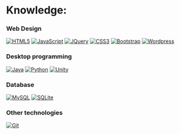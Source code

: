 # Knowledge:

### Web Design
[![HTML5](https://img.shields.io/badge/-HTML5-E34F26?style=flat-square&logo=html5&logoColor=white&link=https://github.com/xcalexxc/)](https://github.com/xcalexxc/)
[![JavaScript](https://img.shields.io/badge/-JavaScript-222222?style=flat-square&logo=javascript&link=https://github.com/xcalexxc/)](https://github.com/xcalexxc/)
[![JQuery](https://img.shields.io/badge/-JQuery-114499?style=flat-square&logo=jquery&link=https://github.com/xcalexxc/)](https://github.com/xcalexxc/)
[![CSS3](https://img.shields.io/badge/-CSS3-1572B6?style=flat-square&logo=css3&link=https://github.com/xcalexxc/)](https://github.com/xcalexxc/)
[![Bootstrap](https://img.shields.io/badge/-Bootstrap-5000FF?style=flat-square&logo=bootstrap&link=https://github.com/xcalexxc/)](https://github.com/xcalexxc/)
[![Wordpress](https://img.shields.io/badge/-Wordpress-21759B?style=flat-square&logo=Wordpress&link=https://github.com/xcalexxc/)](https://github.com/xcalexxc/)

### Desktop programming
[![Java](https://img.shields.io/badge/-Java-E34F26?style=flat-square&logo=Java&link=https://github.com/xcalexxc/)](https://github.com/xcalexxc/)
[![Python](https://img.shields.io/badge/-Python-44bb66?style=flat-square&logo=Python&link=https://github.com/xcalexxc/)](https://github.com/xcalexxc/)
[![Unity](https://img.shields.io/badge/-Unity-222222?style=flat-square&logo=Unity&link=https://github.com/xcalexxc/)](https://github.com/xcalexxc/)

### Database
[![MySQL](https://img.shields.io/badge/-MySQL-aaccff?style=flat-square&logo=mysql&link=https://github.com/xcalexxc/)](https://github.com/xcalexxc/)
[![SQLite](https://img.shields.io/badge/-SQLite-003B57?style=flat-square&logo=sqlite&link=https://github.com/xcalexxc/)](https://github.com/xcalexxc/)

### Other technologies
[![Git](https://img.shields.io/badge/-Git-dddddd?style=flat-square&logo=git&link=https://github.com/xcalexxc/)](https://github.com/xcalexxc/)
